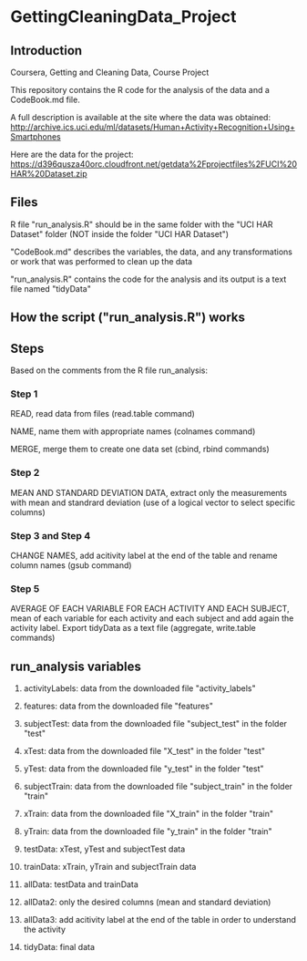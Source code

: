 # GettingCleaningData_Project

## Introduction

Coursera, Getting and Cleaning Data, Course Project

This repository contains the R code for the analysis of the data and a CodeBook.md file.

A full description is available at the site where the data was obtained: 
http://archive.ics.uci.edu/ml/datasets/Human+Activity+Recognition+Using+Smartphones 

Here are the data for the project: 
https://d396qusza40orc.cloudfront.net/getdata%2Fprojectfiles%2FUCI%20HAR%20Dataset.zip 

## Files

R file "run_analysis.R" should be in the same folder with the "UCI HAR Dataset" folder (NOT inside the folder "UCI HAR Dataset")

"CodeBook.md" describes the variables, the data, and any transformations or work that was performed to clean up the data

"run_analysis.R" contains the code for the analysis and its output is a text file named "tidyData"

## How the script ("run_analysis.R") works

## Steps
Based on the comments from the R file run_analysis:

### Step 1
READ, read data from files (read.table command)

NAME, name them with appropriate names (colnames command)

MERGE, merge them to create one data set (cbind, rbind commands)

### Step 2
MEAN AND STANDARD DEVIATION DATA, extract only the measurements with mean and standrard deviation (use of a logical vector to select specific columns)

### Step 3 and Step 4
CHANGE NAMES, add acitivity label at the end of the table and rename column names (gsub command)

### Step 5
AVERAGE OF EACH VARIABLE FOR EACH ACTIVITY AND EACH SUBJECT, mean of each variable for each activity and each subject and add again the activity label. Export tidyData as a text file (aggregate, write.table commands)

## run_analysis variables

1. activityLabels: data from the downloaded file "activity_labels"

2. features: data from the downloaded file "features"

3. subjectTest: data from the downloaded file "subject_test" in the folder "test"

4. xTest: data from the downloaded file "X_test" in the folder "test"

5. yTest: data from the downloaded file "y_test" in the folder "test"

6. subjectTrain: data from the downloaded file "subject_train" in the folder "train"

7. xTrain: data from the downloaded file "X_train" in the folder "train"

8. yTrain: data from the downloaded file "y_train" in the folder "train"

9. testData: xTest, yTest and subjectTest data

10. trainData: xTrain, yTrain and subjectTrain data

11. allData: testData and trainData

12. allData2: only the desired columns (mean and standard deviation)

13. allData3: add acitivity label at the end of the table in order to understand the activity

14. tidyData: final data
